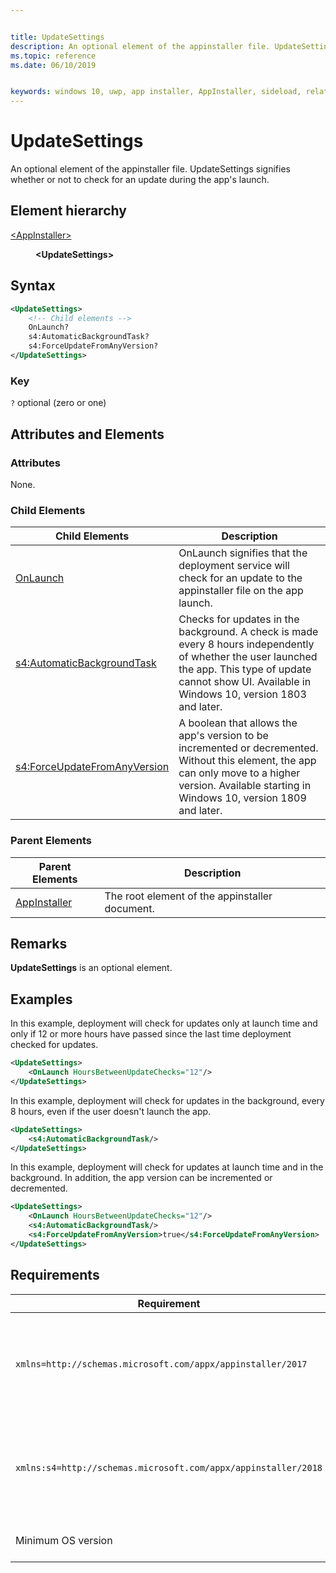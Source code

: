 ```yaml
---


title: UpdateSettings
description: An optional element of the appinstaller file. UpdateSettings signifies whether or not to check for an update during the app's launch. 
ms.topic: reference
ms.date: 06/10/2019


keywords: windows 10, uwp, app installer, AppInstaller, sideload, related set, optional packages
---
```


# UpdateSettings

An optional element of the appinstaller file. UpdateSettings signifies whether or not to check for an update during the app's launch. 

## Element hierarchy

<dl>
<dt><a href="element-appinstaller.md">&lt;AppInstaller&gt;</a></dt>
<dd>
    <dl>
        <dt><b>&lt;UpdateSettings&gt;</b></dt>
    </dl>
</dd>
</dl>

## Syntax
``` xml 
<UpdateSettings>
    <!-- Child elements -->
    OnLaunch?
    s4:AutomaticBackgroundTask?
    s4:ForceUpdateFromAnyVersion?
</UpdateSettings>
```

### Key
`?` optional (zero or one)


## Attributes and Elements

### Attributes

None.


### Child Elements

<!-- Include links to child elements -->

| Child Elements | Description |
|----------------|-------------|
| [OnLaunch](element-onlaunch.md) |  OnLaunch signifies that the deployment service will check for an update to the appinstaller file on the app launch. |
| [s4:AutomaticBackgroundTask](element-s4-automaticbackgroundtask.md) |Checks for updates in the background. A check is made every 8 hours independently of whether the user launched the app. This type of update cannot show UI. Available in Windows 10, version 1803 and later. |
| [s4:ForceUpdateFromAnyVersion](element-s4-forceupdatefromanyversion.md) |A boolean that allows the app's version to be incremented or decremented. Without this element, the app can only move to a higher version. Available starting in Windows 10, version 1809 and later. |

### Parent Elements

| Parent Elements | Description |
|-----------------|-------------|
| [AppInstaller](element-appinstaller.md) | The root element of the appinstaller document. |

## Remarks
**UpdateSettings** is an optional element. 

## Examples

In this example, deployment will check for updates only at launch time and only if 12 or more hours have passed since the last time deployment checked for updates.

``` xml    
<UpdateSettings>
    <OnLaunch HoursBetweenUpdateChecks="12"/>
</UpdateSettings>
```

In this example, deployment will check for updates in the background, every 8 hours, even if the user doesn't launch the app.

``` xml  
<UpdateSettings>
    <s4:AutomaticBackgroundTask/>
</UpdateSettings>
```

In this example, deployment will check for updates at launch time and in the background. In addition, the app version can be incremented or decremented.

``` xml  
<UpdateSettings>
    <OnLaunch HoursBetweenUpdateChecks="12"/>
    <s4:AutomaticBackgroundTask/>
    <s4:ForceUpdateFromAnyVersion>true</s4:ForceUpdateFromAnyVersion>
</UpdateSettings>
```


## Requirements

| Requirement | Description |
|----------------|-------------|
| `xmlns=http://schemas.microsoft.com/appx/appinstaller/2017` | This namespace is required for features introduced in Windows 10, version 1709. |
| `xmlns:s4=http://schemas.microsoft.com/appx/appinstaller/2018` | This namespace is required for features introduced in Windows 10, version 1809. |
| Minimum OS version | Windows 10, version 1709 |

